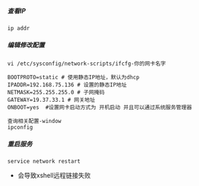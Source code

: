 ##### 查看IP
    ip addr

##### 编辑修改配置
    vi /etc/sysconfig/network-scripts/ifcfg-你的网卡名字

    BOOTPROTO=static # 使用静态IP地址，默认为dhcp 
    IPADDR=192.168.75.136 # 设置的静态IP地址
    NETMASK=255.255.255.0 # 子网掩码 
    GATEWAY=19.37.33.1 # 网关地址 
    ONBOOT=yes  #设置网卡启动方式为 开机启动 并且可以通过系统服务管理器
    
    查询相关配置-window
    ipconfig

##### 重启服务
    service network restart

- 会导致xshell远程链接失败
